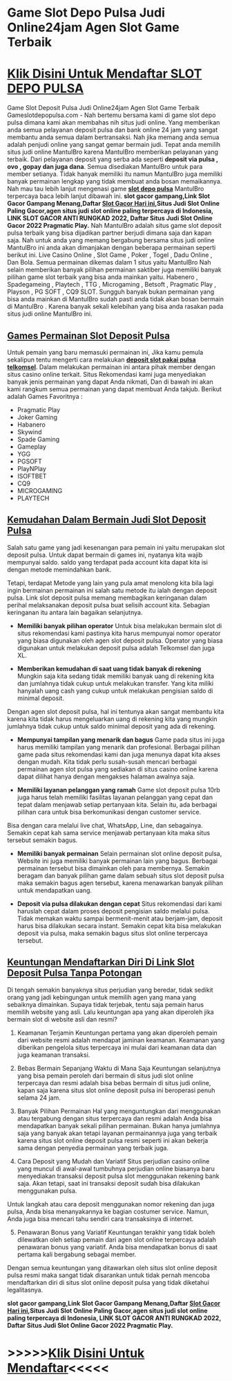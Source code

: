 # Game Slot Depo Pulsa Judi Online24jam Agen Slot Game Terbaik

# [Klik Disini Untuk Mendaftar SLOT DEPO PULSA](https://rebrand.ly/slotgacormantul)

Game Slot Deposit Pulsa Judi Online24jam Agen Slot Game Terbaik Gameslotdepopulsa.com - Nah bertemu bersama kami di game slot depo pulsa dimana kami akan membahas nih situs judi online. Yang memberikan anda semua pelayanan deposit pulsa dan bank online 24 jam yang sangat membantu anda semua dalam bertransaksi. Nah jika memang anda semua adalah penjudi online yang sangat gemar bermain judi. Tepat anda memilih situs judi online MantulBro karena MantulBro memberikan pelayanan yang terbaik. Dari pelayanan deposit yang serba ada seperti __deposit via pulsa , ovo , gopay dan juga dana__. Semua disediakan MantulBro untuk para member setianya. Tidak hanyak memiliki itu namun MantulBro juga memiliki banyak permainan lengkap yang tidak membuat anda bosan memaikannya. Nah mau tau lebih lanjut mengenasi game __[slot depo pulsa](https://rebrand.ly/slotgacormantul)__ MantulBro terpercaya baca lebih lanjut dibawah ini.
__slot gacor gampang,Link Slot Gacor Gampang Menang,Daftar [Slot Gacor Hari ini](https://atom.io/themes/slot-gacor-hari-ini-2022),Situs Judi Slot Online Paling Gacor,agen situs judi slot online paling terpercaya di Indonesia, LINK SLOT GACOR ANTI RUNGKAD 2022, Daftar Situs Judi Slot Online Gacor 2022 Pragmatic Play.__
Nah MantulBro adalah situs game slot deposit pulsa terbaik yang bisa dijadikan partner berjudi dimana saja dan kapan saja. Nah untuk anda yang memang bergabung bersama situs judi online MantulBro ini anda akan dimanjakan dengan beberapa permainan seperti berikut ini. Live Casino Online , Slot Game , Poker , Togel  ,  Dadu Online , Dan Bola. Semua permainan dikemas dalam 1 situs yaitu MantulBro Nah selain memberikan banyak pilihan permainan saktiber juga memiliki banyak pilihan game slot terbaik yang bisa anda mainkan yaitu. Habenero , Spadegameing , Playtech , TTG , Microgaming , Betsoft , Pragmatic Play , Playson , PG SOFT , CQ9 SLOT.  Sungguh banyak bukan permainan yang bisa anda mainkan di MantulBro sudah pasti anda tidak akan bosan bermain di MantulBro . Karena banyak sekali kelebihan yang bisa anda rasakan pada situs judi online MantulBro ini.

## [Games Permainan Slot Deposit Pulsa](https://rebrand.ly/slotgacormantul)

Untuk pemain yang baru memasuki permainan ini, Jika kamu pemula sekalipun tentu mengerti cara melakukan __[deposit slot pakai pulsa telkomsel](https://rebrand.ly/slotgacormantul)__. Dalam melakukan permainan ini antara pihak member dengan situs casino online terkait. Situs Rekomendasi kami juga menyediakan banyak jenis permainan yang dapat Anda nikmati, Dan di bawah ini akan kami rangkum semua permainan yang dapat membuat Anda takjub. Berikut adalah Games Favoritnya :
- Pragmatic Play
- Joker Gaming
- Habanero
- Skywind
- Spade Gaming
- Gameplay
- YGG
- PGSOFT
- PlayNPlay
- ISOFTBET
- CQ9
- MICROGAMING
- PLAYTECH

## [Kemudahan Dalam Bermain Judi Slot Deposit Pulsa](https://rebrand.ly/slotgacormantul)

Salah satu game yang jadi kesenangan para pemain ini yaitu merupakan slot deposit pulsa. Untuk dapat bermain di games ini, nyatanya kita wajib mempunyai saldo. saldo yang terdapat pada account kita dapat kita isi dengan metode memindahkan bank.

Tetapi, terdapat Metode yang lain yang pula amat menolong kita bila lagi ingin bermainan permainan ini salah satu metode itu ialah dengan deposit pulsa. Link slot deposit pulsa memang membagikan keringanan dalam perihal melaksanakan deposit pulsa buat selisih account kita. Sebagian keringanan itu antara lain bagaikan selanjutnya.

- __Memiliki banyak pilihan operator__
Untuk bisa melakukan bermain slot di situs rekomendasi kami pastinya kita harus mempunyai nomor operator yang biasa digunakan oleh agen slot deposit pulsa. Operator yang biasa digunakan untuk melakukan deposit pulsa adalah Telkomsel dan juga XL.

- __Memberikan kemudahan di saat uang tidak banyak di rekening__
Mungkin saja kita sedang tidak memiliki banyak uang di rekening kita dan jumlahnya tidak cukup untuk melakukan transfer. Yang kita miliki hanyalah uang cash yang cukup untuk melakukan pengisian saldo di minimal deposit.

Dengan agen slot deposit pulsa, hal ini tentunya akan sangat membantu kita karena kita tidak harus mengeluarkan uang di rekening kita yang mungkin jumlahnya tidak cukup untuk saldo minimal deposit yang ada di rekening.

- __Mempunyai tampilan yang menarik dan bagus__
Game pada situs ini juga harus memiliki tampilan yang menarik dan profesional. Berbagai pilihan game pada situs rekomendasi kami dan juga menunya dapat kita akses dengan mudah. Kita tidak perlu susah-susah mencari berbagai permainan agen slot pulsa yang sediakan di situs casino online karena dapat dilihat hanya dengan mengakses halaman awalnya saja.

- __Memiliki layanan pelanggan yang ramah__
Game slot deposit pulsa 10rb juga harus telah memiliki fasilitas layanan pelanggan yang cepat dan tepat dalam menjawab setiap pertanyaan kita. Selain itu, ada berbagai pilihan cara untuk bisa berkomunikasi dengan customer service.

Bisa dengan cara melalui live chat, WhatsApp, Line, dan sebagainya. Semakin cepat kah sama service menjawab pertanyaan kita maka situs tersebut semakin bagus.

- __Memiliki banyak permainan__
Selain permainan slot online deposit pulsa, Website ini juga memiliki banyak permainan lain yang bagus. Berbagai permainan tersebut bisa dimainkan oleh para membernya. Semakin beragam dan banyak pilihan game dalam sebuah situs slot deposit pulsa maka semakin bagus agen tersebut, karena menawarkan banyak pilihan untuk mendapatkan uang.

- __Deposit via pulsa dilakukan dengan cepat__
Situs rekomendasi dari kami haruslah cepat dalam proses deposit pengisian saldo melalui pulsa. Tidak memakan waktu sampai bermenit-menit atau berjam-jam, deposit harus bisa dilakukan secara instant. Semakin cepat kita bisa melakukan deposit via pulsa, maka semakin bagus situs slot online terpercaya tersebut.

## [Keuntungan Mendaftarkan Diri Di Link Slot Deposit Pulsa Tanpa Potongan](https://rebrand.ly/slotgacormantul)
Di tengah semakin banyaknya situs perjudian yang beredar, tidak sedikit orang yang jadi kebingungan untuk memilih agen yang mana yang sebaiknya dimainkan. Supaya tidak terjebak, tentu saja pemain harus memilih website yang asli. Lalu keuntungan apa yang akan diperoleh jika bermain slot di website asli dan resmi?

1. Keamanan Terjamin
Keuntungan pertama yang akan diperoleh pemain dari website resmi adalah mendapat jaminan keamanan. Keamanan yang diberikan pengelola situs terpercaya ini mulai dari keamanan data dan juga keamanan transaksi.

2. Bebas Bermain Sepanjang Waktu di Mana Saja
Keuntungan selanjutnya yang bisa pemain peroleh dari bermain di situs judi slot online terpercaya dan resmi adalah bisa bebas bermain di situs judi online, kapan saja karena situs slot online deposit pulsa ini beroperasi penuh selama 24 jam.

3. Banyak Pilihan Permainan
Hal yang menguntungkan dari menggunakan atau tergabung dengan situs terpercaya dan resmi adalah Anda bisa mendapatkan banyak sekali pilihan permainan. Bukan hanya jumlahnya saja yang banyak akan tetapi layanan permainannya juga yang terbaik karena situs slot online deposit pulsa resmi seperti ini akan bekerja sama dengan penyedia permainan yang terbaik juga.

4. Cara Deposit yang Mudah dan Variatif
Situs perjudian casino online yang muncul di awal-awal tumbuhnya perjudian online biasanya baru menyediakan transaksi deposit pulsa slot menggunakan rekening bank saja. Akan tetapi, saat ini transaksi deposit sudah bisa dilakukan menggunakan pulsa.

Untuk langkah atau cara deposit menggunakan nomor rekening dan juga pulsa, Anda bisa menanyakannya ke bagian costumer service. Namun, Anda juga bisa mencari tahu sendiri cara transaksinya di internet.

5. Penawaran Bonus yang Variatif
Keuntungan terakhir yang tidak boleh dilewatkan oleh setiap pemain dari agen slot online terpercaya adalah penawaran bonus yang variatif. Anda bisa mendapatkan bonus di saat pertama kali bergabung sebagai member.

Dengan semua keuntungan yang ditawarkan oleh situs slot online deposit pulsa resmi maka sangat tidak disarankan untuk tidak pernah mencoba mendaftarkan diri di situs slot online deposit pulsa yang tidak diketahui legalitasnya.

__slot gacor gampang,Link Slot Gacor Gampang Menang,Daftar [Slot Gacor Hari ini](https://atom.io/themes/slot-gacor-hari-ini-2022),Situs Judi Slot Online Paling Gacor,agen situs judi slot online paling terpercaya di Indonesia, LINK SLOT GACOR ANTI RUNGKAD 2022, Daftar Situs Judi Slot Online Gacor 2022 Pragmatic Play.__

# >>>>>[Klik Disini Untuk Mendaftar](https://rebrand.ly/slotgacormantul)<<<<<
